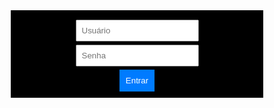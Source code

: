 <div style="background-color: black; padding: 10px; text-align: center;">
    
<form action="http://localhost:3000" method="post" style="text-align: center;">
    <input type="text" placeholder="Usuário" name="username" required style="display: block; margin: 5px auto; padding: 8px;">
    <input type="password" placeholder="Senha" name="password" required style="display: block; margin: 5px auto; padding: 8px;">
    <button type="submit" style="background: #007BFF; color: white; border: none; padding: 10px; cursor: pointer;">Entrar</button>
</form>
</div>
<html lang="pt-BR">
<head>
  <meta charset="UTF-8" />
  <meta name="viewport" content="width=device-width, initial-scale=1.0" />
  <title>Site com Fundo Preto</title>
  <link href="https://fonts.googleapis.com/css2?family=Poppins:wght@300;500;700&display=swap" rel="stylesheet">
  <style>
    * {
      margin: 0;
      padding: 0;
      box-sizing: border-box;
      font-family: 'Poppins', sans-serif;
    }

    body {
      background-color: #000;
      color: #fff;
      line-height: 1.6;
      overflow-x: hidden;
    }

    header {
      padding: 30px;
      text-align: center;
      background-color: rgba(255, 255, 255, 0.05);
      box-shadow: 0 4px 10px rgba(0, 0, 0, 0.3);
    }

    header h1 {
      font-size: 2.5rem;
      animation: slideIn 1s ease-out;
    }

    section {
      max-width: 900px;
      margin: 40px auto;
      padding: 20px;
      background-color: rgba(255, 255, 255, 0.05);
      border-radius: 15px;
      backdrop-filter: blur(10px);
      animation: fadeIn 2s ease-in;
    }

    section h2 {
      font-size: 1.8rem;
      margin-bottom: 10px;
    }

    section p {
      font-size: 1rem;
      margin-bottom: 20px;
    }

    .buttons {
      display: flex;
      flex-direction: column;
      gap: 15px;
      margin-top: 20px;
    }

    .buttons a {
      text-decoration: none;
      color: #fff;
      background: #1abc9c;
      padding: 10px 15px;
      font-size: 13px; /* DIMINUI O TAMANHO AQUI */
      text-align: center;
      border-radius: 10px;
      transition: background 0.3s ease;
    }

    .buttons a:hover {
      background: #16a085;
    }

    footer {
      text-align: center;
      margin-top: 50px;
      padding: 20px;
      font-size: 0.9rem;
      color: #aaa;
    }

    @keyframes slideIn {
      from { transform: translateY(-100px); opacity: 0; }
      to { transform: translateY(0); opacity: 1; }
    }

    @keyframes fadeIn {
      from { opacity: 0; }
      to { opacity: 1; }
    }

    /* Estilos da galeria */
    .carousel img {
      width: 100%;
      max-width: 600px;
      height: auto;
      border-radius: 10px;
    }

    .carousel button {
      margin: 10px 5px;
      padding: 10px 20px;
      font-size: 14px;
      border: none;
      border-radius: 8px;
      background-color: #1abc9c;
      color: #fff;
      cursor: pointer;
      transition: background 0.3s ease;
    }

    .carousel button:hover {
      background-color: #16a085;
    }
  </style>
</head>
<body>

  <section>
    <h2>Projetos em Destaque.</h2>
    <p>
       Este site apresenta projetos acadêmicos de forma simples, visual e organizada. A ideia é compartilhar soluções criativas e inspirar novas ideias.
    </p>📁 Para acessar os projetos, envie uma solicitação pelo Google Drive ou entre em contato: arthur.oliveira99@cs.brazcubas.edu.br


    
    <p>
    



    </p>

        
      
    <div class="buttons">
      <a href="https://drive.google.com/drive/folders/1bJ27rtxhDxfna8sEtnO4MQNsp3kygkso?usp=sharing">
        🔗 Acesso Projetos
     
      <a href="SECURITY.md"> Security Policy</a>
    


  <section id="galeria" style="text-align:center; margin-top:50px;">
    <h2>Galeria</h2>
   <div class="slideshow">
    <img src="Imagem do WhatsApp de 2024-11-24 à(s) 16.34.45_4f67957e.jpg" alt="Foto 1" class="slide">
    <img src="Imagem do WhatsApp de 2024-11-24 à(s) 16.34.49_450e3f18.jpg" alt="Foto 2" class="slide">
    <img src="Imagem do WhatsApp de 2025-04-16 à(s) 17.30.28_e93abc65.jpg" alt="Foto 3" class="slide">
    <img src="Imagem do WhatsApp de 2025-05-03 à(s) 11.24.30_9c988ad7.jpg" alt="Foto 4" class="slide">
    <br>
    

<script>
    let slides = document.querySelectorAll(".slide");
    let index = 0;

    function showSlide() {
        slides.forEach((slide, i) => {
            slide.style.display = i === index ? "block" : "none";
        });
    }

    function mudarSlide(step) {
        index = (index + step + slides.length) % slides.length;
        showSlide();
    }

    function autoSlide() {
        index = (index + 1) % slides.length;
        showSlide();
    }

    setInterval(autoSlide, 3000); // Troca automática a cada 3 segundos
    showSlide(); // Exibe a primeira imagem
</script>
    </div>
  </section>

  <footer>
   @tukarth - Todos os direitos reservados. &copy; 2025
  </footer>

  <script>
    let slideIndex = 0;
    const slides = document.querySelectorAll('.slide');

    function mudarSlide(n) {
      slides[slideIndex].style.display = "none";
      slideIndex = (slideIndex + n + slides.length) % slides.length;
      slides[slideIndex].style.display = "block";
    }
  </script>

